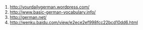 1. http://yourdailygerman.wordpress.com/
2. http://www.basic-german-vocabulary.info/
3. http://german.net/
4. http://wenku.baidu.com/view/e2ece2ef998fcc22bcd10dd6.html
